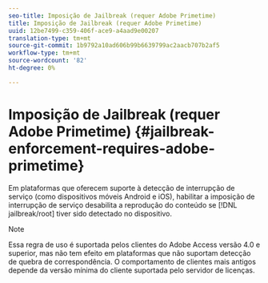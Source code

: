 ```yaml
---
seo-title: Imposição de Jailbreak (requer Adobe Primetime)
title: Imposição de Jailbreak (requer Adobe Primetime)
uuid: 12be7499-c359-406f-ace9-a4aad9e00207
translation-type: tm+mt
source-git-commit: 1b9792a10ad606b99b6639799ac2aacb707b2af5
workflow-type: tm+mt
source-wordcount: '82'
ht-degree: 0%

---
```



# Imposição de Jailbreak (requer Adobe Primetime) {#jailbreak-enforcement-requires-adobe-primetime}

Em plataformas que oferecem suporte à detecção de interrupção de serviço (como dispositivos móveis Android e iOS), habilitar a imposição de interrupção de serviço desabilita a reprodução do conteúdo se [!DNL jailbreak/root] tiver sido detectado no dispositivo.

>[!NOTE]
>
>Essa regra de uso é suportada pelos clientes do Adobe Access versão 4.0 e superior, mas não tem efeito em plataformas que não suportam detecção de quebra de correspondência. O comportamento de clientes mais antigos depende da versão mínima do cliente suportada pelo servidor de licenças.

